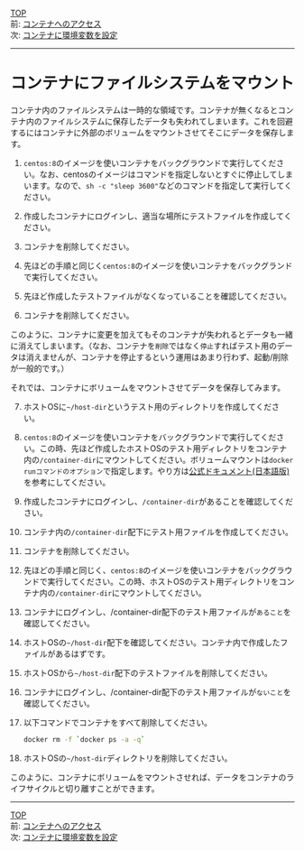 [TOP](../README.md)   
前: [コンテナへのアクセス](./container-access.md)  
次: [コンテナに環境変数を設定](./container-env.md)  

---

# コンテナにファイルシステムをマウント

コンテナ内のファイルシステムは一時的な領域です。コンテナが無くなるとコンテナ内のファイルシステムに保存したデータも失われてしまいます。これを回避するにはコンテナに外部のボリュームをマウントさせてそこにデータを保存します。

1. ``centos:8``のイメージを使いコンテナをバックグラウンドで実行してください。なお、centosのイメージはコマンドを指定しないとすぐに停止してしまいます。なので、``sh -c "sleep 3600"``などのコマンドを指定して実行してください。

2. 作成したコンテナにログインし、適当な場所にテストファイルを作成してください。

3. コンテナを削除してください。

4. 先ほどの手順と同じく``centos:8``のイメージを使いコンテナをバックグランドで実行してください。

5. 先ほど作成したテストファイルがなくなっていることを確認してください。

6. コンテナを削除してください。

このように、コンテナに変更を加えてもそのコンテナが失われるとデータも一緒に消えてしまいます。（なお、コンテナを``削除``ではなく``停止``すればテスト用のデータは消えませんが、コンテナを停止するという運用はあまり行わず、起動/削除が一般的です。）

それでは、コンテナにボリュームをマウントさせてデータを保存してみます。

7. ホストOSに``~/host-dir``というテスト用のディレクトリを作成してください。

8. ``centos:8``のイメージを使いコンテナをバックグラウンドで実行してください。この時、先ほど作成したホストOSのテスト用ディレクトリをコンテナ内の``/container-dir``にマウントしてください。ボリュームマウントは``docker runコマンドのオプション``で指定します。やり方は[公式ドキュメント(日本語版)](http://docs.docker.jp/engine/tutorials/dockervolumes.html#mount-a-host-directory-as-a-data-volume)を参考にしてください。

9.  作成したコンテナにログインし、``/container-dir``があることを確認してください。

10. コンテナ内の``/container-dir``配下にテスト用ファイルを作成してください。

11. コンテナを削除してください。

12. 先ほどの手順と同じく、``centos:8``のイメージを使いコンテナをバックグラウンドで実行してください。この時、ホストOSのテスト用ディレクトリをコンテナ内の``/container-dir``にマウントしてください。

13. コンテナにログインし、/container-dir配下のテスト用ファイルが``あること``を確認してください。

14. ホストOSの``~/host-dir``配下を確認してください。コンテナ内で作成したファイルがあるはずです。

15. ホストOSから``~/host-dir``配下のテストファイルを削除してください。

16. コンテナにログインし、/container-dir配下のテスト用ファイルが``ないこと``を確認してください。

17. 以下コマンドでコンテナをすべて削除してください。
    ``` sh
    docker rm -f `docker ps -a -q`
    ```

18. ホストOSの``~/host-dir``ディレクトリを削除してください。

このように、コンテナにボリュームをマウントさせれば、データをコンテナのライフサイクルと切り離すことができます。

---

[TOP](../README.md)   
前: [コンテナへのアクセス](./container-access.md)  
次: [コンテナに環境変数を設定](./container-env.md)  
